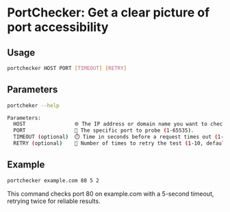 # PortChecker: Get a clear picture of port accessibility

## Usage

```Bash
portchecker HOST PORT [TIMEOUT] [RETRY]
```

## Parameters

```bash
portcheker --help
```

```bash
Parameters:
  HOST                🌐 The IP address or domain name you want to check.
  PORT                🚪 The specific port to probe (1-65535).
  TIMEOUT (optional)  ⏱️ Time in seconds before a request times out (1-15, default: 10).
  RETRY (optional)    🔁 Number of times to retry the test (1-10, default: 3).
```

## Example

```bash
portchecker example.com 80 5 2
```

This command checks port 80 on example.com with a 5-second timeout, retrying twice for reliable results.

